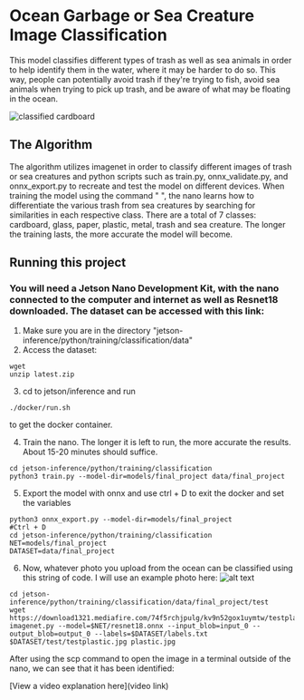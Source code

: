 # Ocean Garbage or Sea Creature Image Classification 

 This model classifies different types of trash as well as sea animals in order to help identify them in the water, where it may be harder to do so. This way, people can potentially avoid trash if they're trying to fish, avoid sea animals when trying to pick up trash, and be aware of what may be floating in the ocean. 

![classified cardboard](https://www.mediafire.com/view/ordhfut8voje39n/cardboard.jpg/file)

## The Algorithm

The algorithm utilizes imagenet in order to classify different images of trash or sea creatures and python scripts such as train.py, onnx_validate.py, and onnx_export.py to recreate and test the model on different devices. When training the model using the command " ", the nano learns how to differentiate the various trash from sea creatures by searching for similarities in each respective class. There are a total of 7 classes: cardboard, glass, paper, plastic, metal, trash and sea creature. The longer the training lasts, the more accurate the model will become. 


## Running this project

### You will need a Jetson Nano Development Kit, with the nano connected to the computer and internet as well as Resnet18 downloaded. The dataset can be accessed with this link: 

1. Make sure you are in the directory "jetson-inference/python/training/classification/data"
2. Access the dataset:
```
wget 
unzip latest.zip 
```
3. cd to jetson/inference and run 
```
./docker/run.sh
```
to get the docker container.

4. Train the nano. The longer it is left to run, the more accurate the results. About 15-20 minutes should suffice. 
```
cd jetson-inference/python/training/classification
python3 train.py --model-dir=models/final_project data/final_project

```
5. Export the model with onnx and use ctrl + D to exit the docker and set the variables
```
python3 onnx_export.py --model-dir=models/final_project
#Ctrl + D
cd jetson-inference/python/training/classification
NET=models/final_project
DATASET=data/final_project
```
6. Now, whatever photo you upload from the ocean can be classified using this string of code. I will use an example photo here: 
![alt text](https://www.greenbiz.com/sites/default/files/styles/og_image_1200x630/public/images/articles/featured/plasticbagoceandamseasstock.png?itok=lKtpNdhW)
```
cd jetson-inference/python/training/classification/data/final_project/test
wget https://download1321.mediafire.com/74f5rchjpulg/kv9n52gox1uymtw/testplastic.jpg
imagenet.py --model=$NET/resnet18.onnx --input_blob=input_0 --output_blob=output_0 --labels=$DATASET/labels.txt $DATASET/test/testplastic.jpg plastic.jpg

```
After using the scp command to open the image in a terminal outside of the nano, we can see that it has been identified:



[View a video explanation here](video link)
